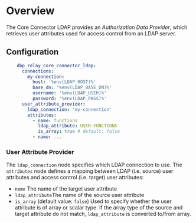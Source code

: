 # Overview

The Core Connector LDAP provides an _Authorization Data Provider_, which retrieves user attributes
used for access control from an LDAP server.

## Configuration

```yaml
    dbp_relay_core_connector_ldap:
      connections:
        my-connection:
          host: '%env(LDAP_HOST)%'
          base_dn: '%env(LDAP_BASE_DN)%'
          username: '%env(LDAP_USER)%'
          password: '%env(LDAP_PASS)%'
      user_attribute_provider:
        ldap_connection: 'my-connection'
        attributes:
          - name: functions
            ldap_attribute: USER-FUNCTIONS
            is_array: true # default: false
          - name: ...
```

### User Attribute Provider

The ```ldap_connection``` node specifies which LDAP connection to use.
The ```attributes``` node defines a mapping between LDAP (i.e. source) user attributes and access control (i.e. target) 
user attributes:

* ```name``` The name of the target user attribute
* ```ldap_attribute```The name of the source user attribute
* ```is_array``` (default value: ```false```) Used to specify whether the user attribute is of array or scalar type.
If the array type of the source and target attribute do not match, ```ldap_attribute``` is converted to/from array.
